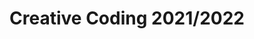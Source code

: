 ---
title: "Creative Coding 2021/2022"
academic-year: "2021/2022"

# calendar is in calendar.json
# students list is in students.json
# team-projects list is in team-projects.json

channel: "https://t.me/creativecoding21"
github: "https://github.com/drawwithcode"
studies-manifest: "https://www11.ceda.polimi.it/schedaincarico/schedaincarico/controller/scheda_pubblica/SchedaPublic.do?&evn_default=evento&c_classe=757924&polij_device_category=DESKTOP&__pj0=0&__pj1=29ef4111b7962c96f3bff05cadd09262"

background: "./sketch.js"
background-credits: "Background inspired by [Name]"

syllabus-text: |
  A *text for syllabus page* in a **beautiful** [markdown](https://quire.getty.edu/documentation/fundamentals/).
assignments-text: |
  A *text for assignments page* in a **beautiful** [markdown](https://quire.getty.edu/documentation/fundamentals/).
case-studies-text: |
  A *text for case studies page* in a **beautiful** [markdown](https://quire.getty.edu/documentation/fundamentals/).
team-projects-text: |
  A *text for team projects page* in a **beautiful** [markdown](https://quire.getty.edu/documentation/fundamentals/).
---